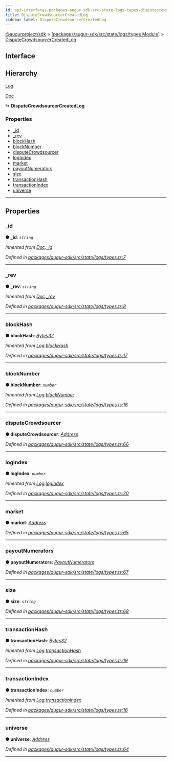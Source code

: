```yaml
---
id: api-interfaces-packages-augur-sdk-src-state-logs-types-disputecrowdsourcercreatedlog
title: DisputeCrowdsourcerCreatedLog
sidebar_label: DisputeCrowdsourcerCreatedLog
---
```


[@augurproject/sdk](api-readme.md) > [[packages/augur-sdk/src/state/logs/types Module]](api-modules-packages-augur-sdk-src-state-logs-types-module.md) > [DisputeCrowdsourcerCreatedLog](api-interfaces-packages-augur-sdk-src-state-logs-types-disputecrowdsourcercreatedlog.md)

## Interface

## Hierarchy

 [Log](api-interfaces-packages-augur-sdk-src-state-logs-types-log.md)

 [Doc](api-interfaces-packages-augur-sdk-src-state-logs-types-doc.md)

**↳ DisputeCrowdsourcerCreatedLog**

### Properties

* [_id](api-interfaces-packages-augur-sdk-src-state-logs-types-disputecrowdsourcercreatedlog.md#_id)
* [_rev](api-interfaces-packages-augur-sdk-src-state-logs-types-disputecrowdsourcercreatedlog.md#_rev)
* [blockHash](api-interfaces-packages-augur-sdk-src-state-logs-types-disputecrowdsourcercreatedlog.md#blockhash)
* [blockNumber](api-interfaces-packages-augur-sdk-src-state-logs-types-disputecrowdsourcercreatedlog.md#blocknumber)
* [disputeCrowdsourcer](api-interfaces-packages-augur-sdk-src-state-logs-types-disputecrowdsourcercreatedlog.md#disputecrowdsourcer)
* [logIndex](api-interfaces-packages-augur-sdk-src-state-logs-types-disputecrowdsourcercreatedlog.md#logindex)
* [market](api-interfaces-packages-augur-sdk-src-state-logs-types-disputecrowdsourcercreatedlog.md#market)
* [payoutNumerators](api-interfaces-packages-augur-sdk-src-state-logs-types-disputecrowdsourcercreatedlog.md#payoutnumerators)
* [size](api-interfaces-packages-augur-sdk-src-state-logs-types-disputecrowdsourcercreatedlog.md#size)
* [transactionHash](api-interfaces-packages-augur-sdk-src-state-logs-types-disputecrowdsourcercreatedlog.md#transactionhash)
* [transactionIndex](api-interfaces-packages-augur-sdk-src-state-logs-types-disputecrowdsourcercreatedlog.md#transactionindex)
* [universe](api-interfaces-packages-augur-sdk-src-state-logs-types-disputecrowdsourcercreatedlog.md#universe)

---

## Properties

<a id="_id"></a>

###  _id

**● _id**: *`string`*

*Inherited from [Doc](api-interfaces-packages-augur-sdk-src-state-logs-types-doc.md).[_id](api-interfaces-packages-augur-sdk-src-state-logs-types-doc.md#_id)*

*Defined in [packages/augur-sdk/src/state/logs/types.ts:7](https://github.com/AugurProject/augur/blob/0ea8996003/packages/augur-sdk/src/state/logs/types.ts#L7)*

___
<a id="_rev"></a>

###  _rev

**● _rev**: *`string`*

*Inherited from [Doc](api-interfaces-packages-augur-sdk-src-state-logs-types-doc.md).[_rev](api-interfaces-packages-augur-sdk-src-state-logs-types-doc.md#_rev)*

*Defined in [packages/augur-sdk/src/state/logs/types.ts:8](https://github.com/AugurProject/augur/blob/0ea8996003/packages/augur-sdk/src/state/logs/types.ts#L8)*

___
<a id="blockhash"></a>

###  blockHash

**● blockHash**: *[Bytes32](api-modules-packages-augur-sdk-src-state-logs-types-module.md#bytes32)*

*Inherited from [Log](api-interfaces-packages-augur-sdk-src-state-logs-types-log.md).[blockHash](api-interfaces-packages-augur-sdk-src-state-logs-types-log.md#blockhash)*

*Defined in [packages/augur-sdk/src/state/logs/types.ts:17](https://github.com/AugurProject/augur/blob/0ea8996003/packages/augur-sdk/src/state/logs/types.ts#L17)*

___
<a id="blocknumber"></a>

###  blockNumber

**● blockNumber**: *`number`*

*Inherited from [Log](api-interfaces-packages-augur-sdk-src-state-logs-types-log.md).[blockNumber](api-interfaces-packages-augur-sdk-src-state-logs-types-log.md#blocknumber)*

*Defined in [packages/augur-sdk/src/state/logs/types.ts:16](https://github.com/AugurProject/augur/blob/0ea8996003/packages/augur-sdk/src/state/logs/types.ts#L16)*

___
<a id="disputecrowdsourcer"></a>

###  disputeCrowdsourcer

**● disputeCrowdsourcer**: *[Address](api-modules-packages-augur-sdk-src-state-logs-types-module.md#address)*

*Defined in [packages/augur-sdk/src/state/logs/types.ts:66](https://github.com/AugurProject/augur/blob/0ea8996003/packages/augur-sdk/src/state/logs/types.ts#L66)*

___
<a id="logindex"></a>

###  logIndex

**● logIndex**: *`number`*

*Inherited from [Log](api-interfaces-packages-augur-sdk-src-state-logs-types-log.md).[logIndex](api-interfaces-packages-augur-sdk-src-state-logs-types-log.md#logindex)*

*Defined in [packages/augur-sdk/src/state/logs/types.ts:20](https://github.com/AugurProject/augur/blob/0ea8996003/packages/augur-sdk/src/state/logs/types.ts#L20)*

___
<a id="market"></a>

###  market

**● market**: *[Address](api-modules-packages-augur-sdk-src-state-logs-types-module.md#address)*

*Defined in [packages/augur-sdk/src/state/logs/types.ts:65](https://github.com/AugurProject/augur/blob/0ea8996003/packages/augur-sdk/src/state/logs/types.ts#L65)*

___
<a id="payoutnumerators"></a>

###  payoutNumerators

**● payoutNumerators**: *[PayoutNumerators](api-modules-packages-augur-sdk-src-state-logs-types-module.md#payoutnumerators)*

*Defined in [packages/augur-sdk/src/state/logs/types.ts:67](https://github.com/AugurProject/augur/blob/0ea8996003/packages/augur-sdk/src/state/logs/types.ts#L67)*

___
<a id="size"></a>

###  size

**● size**: *`string`*

*Defined in [packages/augur-sdk/src/state/logs/types.ts:68](https://github.com/AugurProject/augur/blob/0ea8996003/packages/augur-sdk/src/state/logs/types.ts#L68)*

___
<a id="transactionhash"></a>

###  transactionHash

**● transactionHash**: *[Bytes32](api-modules-packages-augur-sdk-src-state-logs-types-module.md#bytes32)*

*Inherited from [Log](api-interfaces-packages-augur-sdk-src-state-logs-types-log.md).[transactionHash](api-interfaces-packages-augur-sdk-src-state-logs-types-log.md#transactionhash)*

*Defined in [packages/augur-sdk/src/state/logs/types.ts:19](https://github.com/AugurProject/augur/blob/0ea8996003/packages/augur-sdk/src/state/logs/types.ts#L19)*

___
<a id="transactionindex"></a>

###  transactionIndex

**● transactionIndex**: *`number`*

*Inherited from [Log](api-interfaces-packages-augur-sdk-src-state-logs-types-log.md).[transactionIndex](api-interfaces-packages-augur-sdk-src-state-logs-types-log.md#transactionindex)*

*Defined in [packages/augur-sdk/src/state/logs/types.ts:18](https://github.com/AugurProject/augur/blob/0ea8996003/packages/augur-sdk/src/state/logs/types.ts#L18)*

___
<a id="universe"></a>

###  universe

**● universe**: *[Address](api-modules-packages-augur-sdk-src-state-logs-types-module.md#address)*

*Defined in [packages/augur-sdk/src/state/logs/types.ts:64](https://github.com/AugurProject/augur/blob/0ea8996003/packages/augur-sdk/src/state/logs/types.ts#L64)*

___

